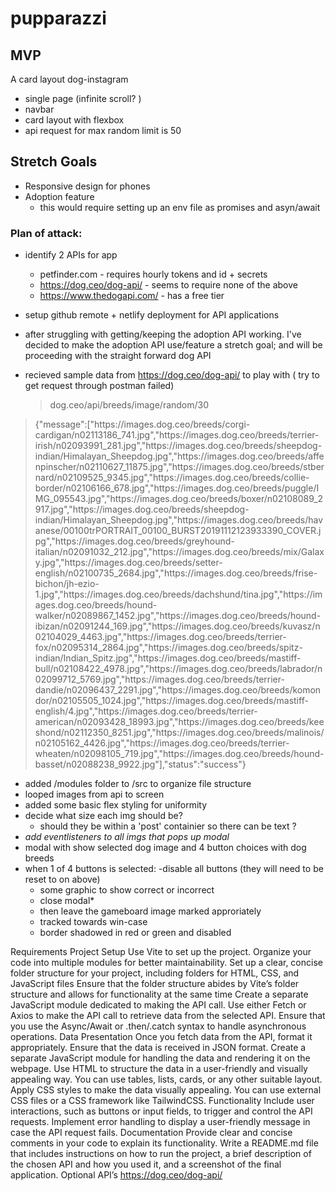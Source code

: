 # pupparazzi

## MVP

A card layout dog-instagram

- single page (infinite scroll? )
- navbar
- card layout with flexbox
- api request for max random limit is 50

## Stretch Goals

- Responsive design for phones
- Adoption feature
  - this would require setting up an env file as promises and asyn/await

### Plan of attack:

- identify 2 APIs for app

  - petfinder.com - requires hourly tokens and id + secrets
  - https://dog.ceo/dog-api/ - seems to require none of the above
  - https://www.thedogapi.com/ - has a free tier

- setup github remote + netlify deployment for API applications
- after struggling with getting/keeping the adoption API working. I've decided to make the adoption API use/feature a stretch goal; and will be proceeding with the straight forward dog API
- recieved sample data from https://dog.ceo/dog-api/ to play with ( try to get request through postman failed)
  > dog.ceo/api/breeds/image/random/30

> {"message":["https:\/\/images.dog.ceo\/breeds\/corgi-cardigan\/n02113186_741.jpg","https:\/\/images.dog.ceo\/breeds\/terrier-irish\/n02093991_281.jpg","https:\/\/images.dog.ceo\/breeds\/sheepdog-indian\/Himalayan_Sheepdog.jpg","https:\/\/images.dog.ceo\/breeds\/affenpinscher\/n02110627_11875.jpg","https:\/\/images.dog.ceo\/breeds\/stbernard\/n02109525_9345.jpg","https:\/\/images.dog.ceo\/breeds\/collie-border\/n02106166_678.jpg","https:\/\/images.dog.ceo\/breeds\/puggle\/IMG_095543.jpg","https:\/\/images.dog.ceo\/breeds\/boxer\/n02108089_2917.jpg","https:\/\/images.dog.ceo\/breeds\/sheepdog-indian\/Himalayan_Sheepdog.jpg","https:\/\/images.dog.ceo\/breeds\/havanese\/00100trPORTRAIT_00100_BURST20191112123933390_COVER.jpg","https:\/\/images.dog.ceo\/breeds\/greyhound-italian\/n02091032_212.jpg","https:\/\/images.dog.ceo\/breeds\/mix\/Galaxy.jpg","https:\/\/images.dog.ceo\/breeds\/setter-english\/n02100735_2684.jpg","https:\/\/images.dog.ceo\/breeds\/frise-bichon\/jh-ezio-1.jpg","https:\/\/images.dog.ceo\/breeds\/dachshund\/tina.jpg","https:\/\/images.dog.ceo\/breeds\/hound-walker\/n02089867_1452.jpg","https:\/\/images.dog.ceo\/breeds\/hound-ibizan\/n02091244_169.jpg","https:\/\/images.dog.ceo\/breeds\/kuvasz\/n02104029_4463.jpg","https:\/\/images.dog.ceo\/breeds\/terrier-fox\/n02095314_2864.jpg","https:\/\/images.dog.ceo\/breeds\/spitz-indian\/Indian_Spitz.jpg","https:\/\/images.dog.ceo\/breeds\/mastiff-bull\/n02108422_4978.jpg","https:\/\/images.dog.ceo\/breeds\/labrador\/n02099712_5769.jpg","https:\/\/images.dog.ceo\/breeds\/terrier-dandie\/n02096437_2291.jpg","https:\/\/images.dog.ceo\/breeds\/komondor\/n02105505_1024.jpg","https:\/\/images.dog.ceo\/breeds\/mastiff-english\/4.jpg","https:\/\/images.dog.ceo\/breeds\/terrier-american\/n02093428_18993.jpg","https:\/\/images.dog.ceo\/breeds\/keeshond\/n02112350_8251.jpg","https:\/\/images.dog.ceo\/breeds\/malinois\/n02105162_4426.jpg","https:\/\/images.dog.ceo\/breeds\/terrier-wheaten\/n02098105_719.jpg","https:\/\/images.dog.ceo\/breeds\/hound-basset\/n02088238_9922.jpg"],"status":"success"}

- added /modules folder to /src to organize file structure
- looped images from api to screen
- added some basic flex styling for uniformity
- decide what size each img should be?
  - should they be within a 'post' containier so there can be text ?
- _add eventlisteners to all imgs that pops up modal_
- modal with show selected dog image and 4 button choices with dog breeds
- when 1 of 4 buttons is selected:
  -disable all buttons (they will need to be reset to on above) 
  - some graphic to show correct or incorrect 
  - close modal*
  - then leave the gameboard image marked approriately
  - tracked towards win-case
  - border shadowed in red or green and disabled


Requirements
Project Setup
Use Vite to set up the project.
Organize your code into multiple modules for better maintainability.
Set up a clear, concise folder structure for your project, including folders for HTML, CSS, and JavaScript files
Ensure that the folder structure abides by Vite’s folder structure and allows for functionality at the same time
Create a separate JavaScript module dedicated to making the API call.
Use either Fetch or Axios to make the API call to retrieve data from the selected API. Ensure that you use the Async/Await or .then/.catch syntax to handle asynchronous operations.
Data Presentation
Once you fetch data from the API, format it appropriately. Ensure that the data is received in JSON format.
Create a separate JavaScript module for handling the data and rendering it on the webpage.
Use HTML to structure the data in a user-friendly and visually appealing way. You can use tables, lists, cards, or any other suitable layout.
Apply CSS styles to make the data visually appealing. You can use external CSS files or a CSS framework like TailwindCSS.
Functionality
Include user interactions, such as buttons or input fields, to trigger and control the API requests.
Implement error handling to display a user-friendly message in case the API request fails.
Documentation
Provide clear and concise comments in your code to explain its functionality.
Write a README.md file that includes instructions on how to run the project, a brief description of the chosen API and how you used it, and a screenshot of the final application.
Optional API’s
https://dog.ceo/dog-api/
